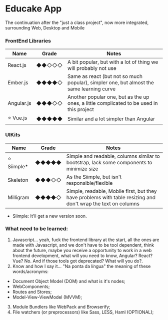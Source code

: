# Educake App
The continuation after the "just a class project", now more integrated, surrounding Web, Desktop and Mobile

### FrontEnd Libraries
| Name          | Grade   | Notes |
|---------------|---------|-------|
|    React.js   | ◆◆◇◇◇ | A bit popular, but with a lot of thing we will probably not use |
|    Ember.js   | ◆◆◆◆◇ | Same as react (but not so much popular), simpler one, but almost the same learning curve |
|    Angular.js | ◆◆◆◇◇ | Another popular one, but as the up ones, a little complicated to be used in this project |
| ⭐️ Vue.js     | ◆◆◆◆◆ | Similar and a lot simpler than Angular |

### UIKits
| Name          | Grade   | Notes |
|---------------|---------|-------|
| ⭐️ Siimple\*    | ◆◆◆◆◆ | Simple and readable, columns similar to bootstrap, lack some components to minimize size |
|    Skeleton    | ◆◆◆◇◇ | As the Siimple, but isn't responsible/flexible  |
|    Milligram   | ◆◆◆◆◇ | Simple, readable, Mobile first, but they have problems with table resizing and don't wrap the text on columns |
* Siimple: It'll get a new version soon.


### What need to be learned:
1. Javascript... yeah, fuck the frontend library at the start, all the ones are made with Javascript, and we don't have to be tool dependent, think about the future, maybe you receive a opportunity to work in a web frontend development, what will you need to know, Angular? React? Vue? No. And if those tools got deprecated? What will you do?.
2. Know and how I say it... "Na ponta da língua" the meaning of these words/acronyms:
  - Document Object Model (DOM) and what is it's nodes;
  - WebComponents;
  - Routes and Stores;
  - Model-View-ViewModel (MVVM);
3. Module Bundlers like WebPack and Browserify;
4. File watchers (or preprocessors) like Sass, LESS, Haml (OPTIONAL);
